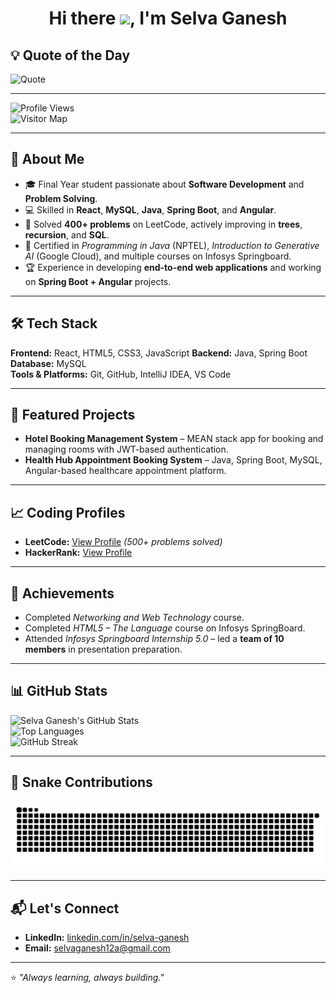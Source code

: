 <h1 align="center">
  Hi there <img src="https://raw.githubusercontent.com/MartinHeinz/MartinHeinz/master/wave.gif" width="30px">, I'm Selva Ganesh
</h1>

## 💡 Quote of the Day
![Quote](https://github-readme-quotes.herokuapp.com/quote?theme=radical&animation=default&layout=default&font=Gabrielle)

---

![Profile Views](https://komarev.com/ghpvc/?username=selvaganesh12a&label=Profile%20Views&color=0e75b6&style=flat)  
![Visitor Map](https://visitcount.itsvg.in/api?id=selvaganesh12a&label=Profile%20Visitors&color=0e75b6&icon=5&pretty=true)

---

## 🚀 About Me
- 🎓 Final Year student passionate about **Software Development** and **Problem Solving**.
- 💻 Skilled in **React**, **MySQL**, **Java**, **Spring Boot**, and **Angular**.
- 🧠 Solved **400+ problems** on LeetCode, actively improving in **trees**, **recursion**, and **SQL**.
- 📜 Certified in *Programming in Java* (NPTEL), *Introduction to Generative AI* (Google Cloud), and multiple courses on Infosys Springboard.
- 🏆 Experience in developing **end-to-end web applications** and working on **Spring Boot + Angular** projects.

---

## 🛠 Tech Stack
**Frontend:** React, HTML5, CSS3, JavaScript
**Backend:** Java, Spring Boot  
**Database:** MySQL  
**Tools & Platforms:** Git, GitHub, IntelliJ IDEA, VS Code  

---

## 📌 Featured Projects
- **Hotel Booking Management System** – MEAN stack app for booking and managing rooms with JWT-based authentication.
- **Health Hub Appointment Booking System** – Java, Spring Boot, MySQL, Angular-based healthcare appointment platform.

---

## 📈 Coding Profiles
- **LeetCode:** [View Profile]([https://leetcode.com/u/selva_official/]) _(500+ problems solved)_  
- **HackerRank:** [View Profile]([https://www.hackerrank.com/profile/selvaganesh12a])  

---

## 🌟 Achievements
- Completed *Networking and Web Technology* course.
- Completed *HTML5 – The Language* course on Infosys SpringBoard.
- Attended *Infosys Springboard Internship 5.0* – led a **team of 10 members** in presentation preparation.

---

## 📊 GitHub Stats
![Selva Ganesh's GitHub Stats](https://github-readme-stats.vercel.app/api?username=selvaganesh12a&show_icons=true&theme=radical)  
![Top Languages](https://github-readme-stats.vercel.app/api/top-langs/?username=selvaganesh12a&layout=compact&theme=radical)  
![GitHub Streak](https://github-readme-streak-stats.herokuapp.com/?user=selvaganesh12a&theme=radical)

---

## 🐍 Snake Contributions

![snake gif](https://github.com/selvaganesh12a/selvaganesh12a/blob/output/github-snake-dark.svg)

---

## 📬 Let's Connect
- **LinkedIn:** [linkedin.com/in/selva-ganesh]([https://www.linkedin.com/in/selva-ganesh-v-offic/])
- **Email:** selvaganesh12a@gmail.com

---

⭐ *"Always learning, always building."*
